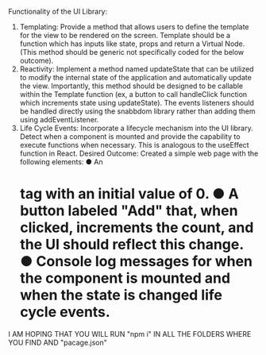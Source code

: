 Functionality of the UI Library:
1. Templating: Provide a method that allows users to define the template for the view to be
rendered on the screen. Template should be a function which has inputs like state, props
and return a Virtual Node. (This method should be generic not specifically coded for the
below outcome).
2. Reactivity: Implement a method named updateState that can be utilized to modify the
internal state of the application and automatically update the view. Importantly, this
method should be designed to be callable within the Template function (ex, a button to call
handleClick function which increments state using updateState). The events listeners should
be handled directly using the snabbdom library rather than adding them using
addEventListener.
3. Life Cycle Events: Incorporate a lifecycle mechanism into the UI library. Detect when a
component is mounted and provide the capability to execute functions when necessary.
This is analogous to the useEffect function in React.
Desired Outcome: Created a simple web page with the following elements:
● An <h1> tag with an initial value of 0.
● A button labeled "Add" that, when clicked, increments the count, and the UI should reflect
this change.
● Console log messages for when the component is mounted and when the state is changed
life cycle events.

I AM HOPING THAT YOU WILL RUN "npm i" IN ALL THE FOLDERS WHERE YOU FIND AND "pacage.json"
